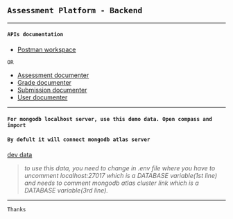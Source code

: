 ## `Assessment Platform - Backend`
<hr>

#### `APIs documentation`

* [Postman workspace](https://www.postman.com/martian-space-436478/workspace/assessment-platform)

`OR`

* [Assessment documenter](https://documenter.getpostman.com/view/16540833/UyrGCEet)
* [Grade documenter](https://documenter.getpostman.com/view/16540833/UyrGCEoq)
* [Submission documenter](https://documenter.getpostman.com/view/16540833/UyrGCEor)
* [User documenter](https://documenter.getpostman.com/view/16540833/UyrGCEt7)

<hr>

#### `For mongodb localhost server, use this demo data. Open compass and import`
#### `By defult it will connect mongodb atlas server`
[dev data](https://drive.google.com/drive/folders/1X-YKmqRR-_zYUFyTnvRdQ5Y14us6C0j2)

> *to use this data, you need to change in .env file where you have to uncomment localhost:27017 which is a DATABASE variable(1st line) and needs to comment mongodb atlas cluster link which is a  DATABASE variable(3rd line).*

<hr>

`Thanks`